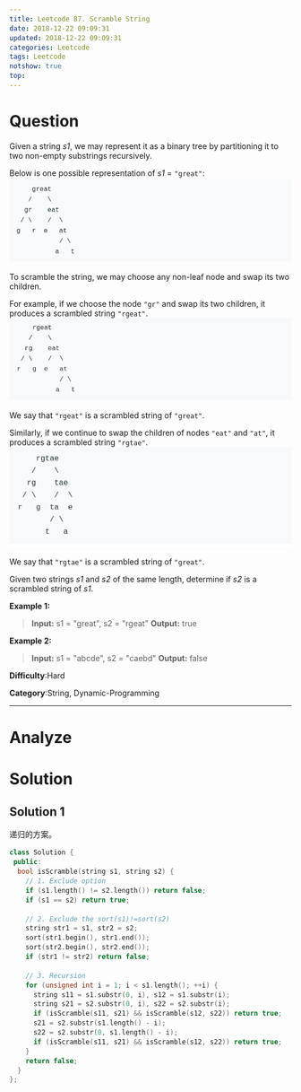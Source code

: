 ```yaml
---
title: Leetcode 87. Scramble String
date: 2018-12-22 09:09:31
updated: 2018-12-22 09:09:31
categories: Leetcode
tags: Leetcode
notshow: true
top:
---
```


# Question

Given a string  _s1_, we may represent it as a binary tree by partitioning it to two non-empty substrings recursively.

Below is one possible representation of  _s1_  =  `"great"`:
![](/images/in-post/2018-12-22-Leetcode-87-Scramble-String/2018-12-22-23-12-04.png)

To scramble the string, we may choose any non-leaf node and swap its two children.

For example, if we choose the node  `"gr"`  and swap its two children, it produces a scrambled string  `"rgeat"`.
![](/images/in-post/2018-12-22-Leetcode-87-Scramble-String/2018-12-22-23-12-35.png)

We say that  `"rgeat"`  is a scrambled string of  `"great"`.

Similarly, if we continue to swap the children of nodes  `"eat"`  and  `"at"`, it produces a scrambled string  `"rgtae"`.
![](/images/in-post/2018-12-22-Leetcode-87-Scramble-String/2018-12-22-23-12-55.png)

We say that  `"rgtae"`  is a scrambled string of  `"great"`.

Given two strings  _s1_  and  _s2_  of the same length, determine if  _s2_  is a scrambled string of  _s1_.

**Example 1:**

> **Input:** s1 = "great", s2 = "rgeat"
> **Output:** true

**Example 2:**

> **Input:** s1 = "abcde", s2 = "caebd"
> **Output:** false

**Difficulty**:Hard

**Category**:String, Dynamic-Programming

<!-- more -->

------------

# Analyze

# Solution

## Solution 1

递归的方案。

```cpp
class Solution {
 public:
  bool isScramble(string s1, string s2) {
    // 1. Exclude option
    if (s1.length() != s2.length()) return false;
    if (s1 == s2) return true;

    // 2. Exclude the sort(s1)!=sort(s2)
    string str1 = s1, str2 = s2;
    sort(str1.begin(), str1.end());
    sort(str2.begin(), str2.end());
    if (str1 != str2) return false;

    // 3. Recursion
    for (unsigned int i = 1; i < s1.length(); ++i) {
      string s11 = s1.substr(0, i), s12 = s1.substr(i);
      string s21 = s2.substr(0, i), s22 = s2.substr(i);
      if (isScramble(s11, s21) && isScramble(s12, s22)) return true;
      s21 = s2.substr(s1.length() - i);
      s22 = s2.substr(0, s1.length() - i);
      if (isScramble(s11, s21) && isScramble(s12, s22)) return true;
    }
    return false;
  }
};
```

<!-- TODO:使用动态方案的方式来完成 -->